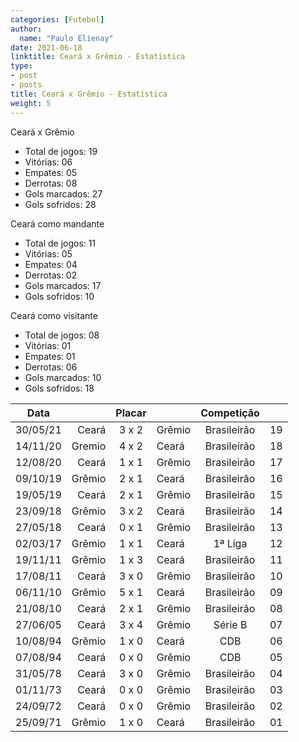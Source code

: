 ```yaml
---
categories: [Futebol]
author:
  name: "Paulo Elienay"
date: 2021-06-18
linktitle: Ceará x Grêmio - Estatística
type:
- post
- posts
title: Ceará x Grêmio - Estatística
weight: 5
---
```

Ceará x Grêmio
* Total de jogos: 19
* Vitórias: 06
* Empates: 05
* Derrotas: 08
* Gols marcados: 27
* Gols sofridos: 28

Ceará como mandante
- Total de jogos: 11
- Vitórias: 05
- Empates: 04
- Derrotas: 02
- Gols marcados: 17
- Gols sofridos: 10

Ceará como visitante
- Total de jogos: 08
- Vitórias: 01
- Empates: 01
- Derrotas: 06
- Gols marcados: 10
- Gols sofridos: 18

| Data     |        | Placar  |        | Competição  |       |
| :---:    | ---:   | :---:   | :---   | :---:       | :---: |
| 30/05/21 |  Ceará |  3 x 2  | Grêmio | Brasileirão | 19    |
| 14/11/20 | Gremio |  4 x 2  | Ceará  | Brasileirão | 18    |
| 12/08/20 |  Ceará |  1 x 1  | Grêmio | Brasileirão | 17    |
| 09/10/19 | Grêmio |  2 x 1  | Ceará  | Brasileirão | 16    |
| 19/05/19 |  Ceará |  2 x 1  | Grêmio | Brasileirão | 15    |
| 23/09/18 | Grêmio |  3 x 2  | Ceará  | Brasileirão | 14    |
| 27/05/18 |  Ceará |  0 x 1  | Grêmio | Brasileirão | 13    |
| 02/03/17 | Grêmio |  1 x 1  | Ceará  | 1ª Liga     | 12    |
| 19/11/11 | Grêmio |  1 x 3  | Ceará  | Brasileirão | 11    |
| 17/08/11 |  Ceará |  3 x 0  | Grêmio | Brasileirão | 10    |
| 06/11/10 | Grêmio |  5 x 1  | Ceará  | Brasileirão | 09    |
| 21/08/10 |  Ceará |  2 x 1  | Grêmio | Brasileirão | 08    |
| 27/06/05 |  Ceará |  3 x 4  | Grêmio | Série B     | 07    |
| 10/08/94 | Grêmio |  1 x 0  | Ceará  | CDB         | 06    |
| 07/08/94 |  Ceará |  0 x 0  | Grêmio | CDB         | 05    |
| 31/05/78 |  Ceará |  3 x 0  | Grêmio | Brasileirão | 04    |
| 01/11/73 |  Ceará |  0 x 0  | Grêmio | Brasileirão | 03    |
| 24/09/72 |  Ceará |  0 x 0  | Grêmio | Brasileirão | 02    |
| 25/09/71 | Grêmio |  1 x 0  | Ceará  | Brasileirão | 01    |
